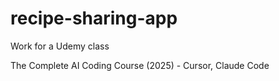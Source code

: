 # recipe-sharing-app
Work for a Udemy class

The Complete AI Coding Course (2025) - Cursor, Claude Code

